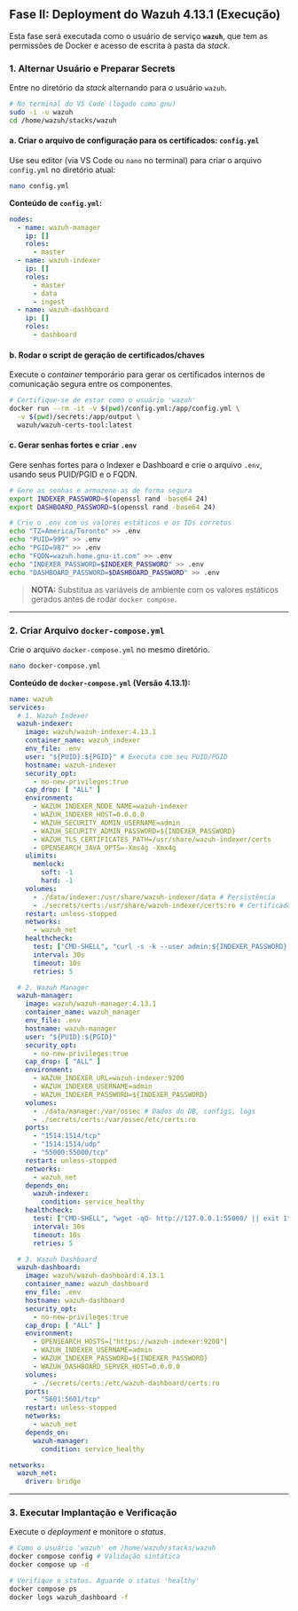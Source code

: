 ## Fase II: Deployment do Wazuh 4.13.1 (Execução)

Esta fase será executada como o usuário de serviço **`wazuh`**, que tem as permissões de Docker e acesso de escrita à pasta da *stack*.

### 1\. Alternar Usuário e Preparar Secrets

Entre no diretório da *stack* alternando para o usuário `wazuh`.

```bash
# No terminal do VS Code (logado como gnu)
sudo -i -u wazuh
cd /home/wazuh/stacks/wazuh
```

#### a. Criar o arquivo de configuração para os certificados: `config.yml`

Use seu editor (via VS Code ou `nano` no terminal) para criar o arquivo `config.yml` no diretório atual:

```bash
nano config.yml
```

**Conteúdo de `config.yml`:**

```yaml
nodes:
  - name: wazuh-manager
    ip: []
    roles:
      - master
  - name: wazuh-indexer
    ip: []
    roles:
      - master
      - data
      - ingest
  - name: wazuh-dashboard
    ip: []
    roles:
      - dashboard
```

#### b. Rodar o script de geração de certificados/chaves

Execute o *container* temporário para gerar os certificados internos de comunicação segura entre os componentes.

```bash
# Certifique-se de estar como o usuário 'wazuh'
docker run --rm -it -v $(pwd)/config.yml:/app/config.yml \
  -v $(pwd)/secrets:/app/output \
  wazuh/wazuh-certs-tool:latest
```

#### c. Gerar senhas fortes e criar `.env`

Gere senhas fortes para o Indexer e Dashboard e crie o arquivo `.env`, usando seus PUID/PGID e o FQDN.

```bash
# Gere as senhas e armazene-as de forma segura
export INDEXER_PASSWORD=$(openssl rand -base64 24)
export DASHBOARD_PASSWORD=$(openssl rand -base64 24)

# Crie o .env com os valores estáticos e os IDs corretos
echo "TZ=America/Toronto" >> .env
echo "PUID=999" >> .env
echo "PGID=987" >> .env
echo "FQDN=wazuh.home.gnu-it.com" >> .env
echo "INDEXER_PASSWORD=$INDEXER_PASSWORD" >> .env
echo "DASHBOARD_PASSWORD=$DASHBOARD_PASSWORD" >> .env
```

> **NOTA:** Substitua as variáveis de ambiente com os valores estáticos gerados antes de rodar `docker compose`.

-----

### 2\. Criar Arquivo `docker-compose.yml`

Crie o arquivo `docker-compose.yml` no mesmo diretório.

```bash
nano docker-compose.yml
```

**Conteúdo de `docker-compose.yml` (Versão 4.13.1):**

```yaml
name: wazuh
services:
  # 1. Wazuh Indexer
  wazuh-indexer:
    image: wazuh/wazuh-indexer:4.13.1
    container_name: wazuh_indexer
    env_file: .env
    user: "${PUID}:${PGID}" # Executa com seu PUID/PGID
    hostname: wazuh-indexer
    security_opt:
      - no-new-privileges:true
    cap_drop: [ "ALL" ]
    environment:
      - WAZUH_INDEXER_NODE_NAME=wazuh-indexer
      - WAZUH_INDEXER_HOST=0.0.0.0
      - WAZUH_SECURITY_ADMIN_USERNAME=admin
      - WAZUH_SECURITY_ADMIN_PASSWORD=${INDEXER_PASSWORD}
      - WAZUH_TLS_CERTIFICATES_PATH=/usr/share/wazuh-indexer/certs
      - OPENSEARCH_JAVA_OPTS=-Xms4g -Xmx4g
    ulimits:
      memlock:
        soft: -1
        hard: -1
    volumes:
      - ./data/indexer:/usr/share/wazuh-indexer/data # Persistência
      - ./secrets/certs:/usr/share/wazuh-indexer/certs:ro # Certificados (read-only)
    restart: unless-stopped
    networks:
      - wazuh_net
    healthcheck:
      test: ["CMD-SHELL", "curl -s -k --user admin:${INDEXER_PASSWORD} https://127.0.0.1:9200/_cluster/health | grep -q 'cluster_name' || exit 1"]
      interval: 30s
      timeout: 10s
      retries: 5

  # 2. Wazuh Manager
  wazuh-manager:
    image: wazuh/wazuh-manager:4.13.1
    container_name: wazuh_manager
    env_file: .env
    hostname: wazuh-manager
    user: "${PUID}:${PGID}"
    security_opt:
      - no-new-privileges:true
    cap_drop: [ "ALL" ]
    environment:
      - WAZUH_INDEXER_URL=wazuh-indexer:9200
      - WAZUH_INDEXER_USERNAME=admin
      - WAZUH_INDEXER_PASSWORD=${INDEXER_PASSWORD}
    volumes:
      - ./data/manager:/var/ossec # Dados do DB, configs, logs
      - ./secrets/certs:/var/ossec/etc/certs:ro
    ports: 
      - "1514:1514/tcp"
      - "1514:1514/udp"
      - "55000:55000/tcp"
    restart: unless-stopped
    networks:
      - wazuh_net
    depends_on:
      wazuh-indexer:
        condition: service_healthy
    healthcheck:
      test: ["CMD-SHELL", "wget -qO- http://127.0.0.1:55000/ || exit 1"]
      interval: 30s
      timeout: 10s
      retries: 5

  # 3. Wazuh Dashboard
  wazuh-dashboard:
    image: wazuh/wazuh-dashboard:4.13.1
    container_name: wazuh_dashboard
    env_file: .env
    hostname: wazuh-dashboard
    security_opt:
      - no-new-privileges:true
    cap_drop: [ "ALL" ]
    environment:
      - OPENSEARCH_HOSTS=["https://wazuh-indexer:9200"]
      - WAZUH_INDEXER_USERNAME=admin
      - WAZUH_INDEXER_PASSWORD=${INDEXER_PASSWORD}
      - WAZUH_DASHBOARD_SERVER_HOST=0.0.0.0
    volumes:
      - ./secrets/certs:/etc/wazuh-dashboard/certs:ro
    ports:
      - "5601:5601/tcp"
    restart: unless-stopped
    networks:
      - wazuh_net
    depends_on:
      wazuh-manager:
        condition: service_healthy

networks:
  wazuh_net:
    driver: bridge
```

-----

### 3\. Executar Implantação e Verificação

Execute o *deployment* e monitore o *status*.

```bash
# Como o usuário 'wazuh' em /home/wazuh/stacks/wazuh
docker compose config # Validação sintática
docker compose up -d

# Verifique o status. Aguarde o status 'healthy'
docker compose ps
docker logs wazuh_dashboard -f
```
